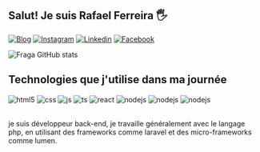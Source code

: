 
## Salut! Je suis Rafael Ferreira 🖐️

[![Blog](https://img.shields.io/website?label=Blog.FerreiraRafael.com&style=for-the-badge&url=https://blog.ferreirarafael.com/)](https://blog.ferreirarafael.com)
[![Instagram](https://img.shields.io/badge/Instagram-E4405F?style=for-the-badge&logo=instagram&logoColor=white)](https://www.instagram.com/rafael_ferreira_dev/)
[![Linkedin](https://img.shields.io/badge/LinkedIn-0077B5?style=for-the-badge&logo=linkedin&logoColor=white)](https://www.linkedin.com/in/rafael-ferreira-585081219/)
[![Facebook](https://img.shields.io/badge/Facebook-1877F2?style=for-the-badge&logo=facebook&logoColor=white)](https://www.facebook.com/rafaelferreiradev/)

![Fraga GitHub stats](https://github-readme-stats.vercel.app/api?username=RafaelNevesFerreira&show_icons=true&theme=dracula&count_private=true)

## Technologies que j'utilise dans ma journée

<div style="display: inline_block">
  <img align="center" alt="html5" src="https://img.shields.io/badge/HTML5-E34F26?style=for-the-badge&logo=html5&logoColor=white" />
  <img align="center" alt="css" src="https://img.shields.io/badge/CSS3-1572B6?style=for-the-badge&logo=css3&logoColor=white" />
  <img align="center" alt="js" src="https://img.shields.io/badge/JavaScript-F7DF1E?style=for-the-badge&logo=javascript&logoColor=black" />
  <img align="center" alt="ts" src="https://img.shields.io/badge/PHP-777BB4?style=for-the-badge&logo=php&logoColor=white" />
  <img align="center" alt="react" src="https://img.shields.io/badge/Laravel-FF2D20?style=for-the-badge&logo=laravel&logoColor=white" />
  <img align="center" alt="nodejs" src="https://img.shields.io/badge/Vue.js-35495E?style=for-the-badge&logo=vue.js&logoColor=4FC08D" />
  <img align="center" alt="nodejs" src="https://img.shields.io/badge/jQuery-0769AD?style=for-the-badge&logo=jquery&logoColor=white" />
  <img align="center" alt="nodejs" src="https://img.shields.io/badge/Bootstrap-563D7C?style=for-the-badge&logo=bootstrap&logoColor=white" />
</div><br/>

je suis développeur back-end, je travaille généralement avec le langage php, en utilisant des frameworks comme laravel et des micro-frameworks comme lumen.
